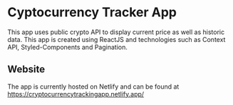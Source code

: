 # Cyptocurrency Tracker App

This app uses public crypto API to display current price as well as historic data.
This app is created using ReactJS and technologies such as Context API, Styled-Components and Pagination.

## Website

The app is currently hosted on Netlify and can be found at https://cryptocurrencytrackingapp.netlify.app/
